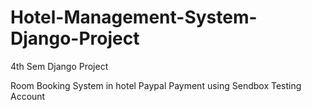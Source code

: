 # Hotel-Management-System-Django-Project
4th Sem Django Project 



Room Booking System in hotel 
Paypal Payment using Sendbox Testing Account 
